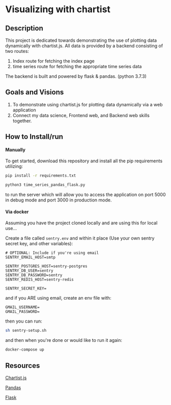 # Visualizing with chartist

## Description
This project is dedicated towards demonstrating the use of plotting data dynamically with chartist.js.
All data is provided by a backend consisting of two routes:

1. Index route for fetching the index page
2. time series route for fetching the appropriate time series data

The backend is built and powered by flask & pandas. (python 3.7.3)

## Goals and Visions
1. To demonstrate using chartist.js for plotting data dynamically via a web application
2. Connect my data science, Frontend web, and Backend web skills together.

## How to Install/run
#### Manually
To get started, download this repository and install all the pip requirements utilizing:
```bash
pip install -r requirements.txt
```

```bash
python3 time_series_pandas_flask.py
```
to run the server which will allow you to access the application on port 5000 in debug mode
and port 3000 in production mode.

#### Via docker
Assuming you have the project cloned locally and are using this for local use...

Create a file called `sentry.env` and within it place (Use your own sentry secret key, and other variables):
```
# OPTIONAL: Include if you're using email
SENTRY_EMAIL_HOST=smtp

SENTRY_POSTGRES_HOST=sentry-postgres
SENTRY_DB_USER=sentry
SENTRY_DB_PASSWORD=sentry
SENTRY_REDIS_HOST=sentry-redis

SENTRY_SECRET_KEY=
```

and if you ARE using email, create an env file with:
```
GMAIL_USERNAME=
GMAIL_PASSWORD=
```

then you can run:
```bash
sh sentry-setup.sh
```

and then when you're done or would like to run it again:
```bash
docker-compose up
```

## Resources
[Chartist.js](https://gionkunz.github.io/chartist-js/)

[Pandas](https://pandas.pydata.org/)

[Flask](http://flask.pocoo.org/) 

